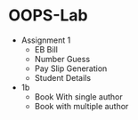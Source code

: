# OOPS-Lab
 - Assignment 1
    - EB Bill
    - Number Guess
    - Pay Slip Generation
    - Student Details
 - 1b
    - Book With single author
    - Book with multiple author

